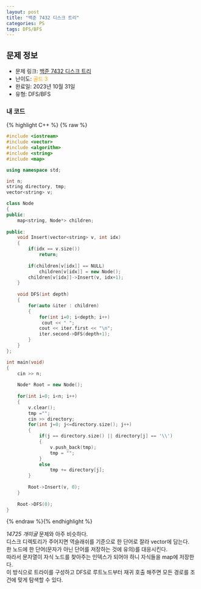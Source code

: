 ```yaml
---
layout: post
title: "백준 7432 디스크 트리"
categories: PS
tags: DFS/BFS
---
```


## 문제 정보
- 문제 링크: [백준 7432 디스크 트리](https://www.acmicpc.net/problem/7432)
- 난이도: <span style="color:#FFA500">골드 3</span>
- 완료일: 2023년 10월 31일
- 유형: DFS/BFS

### 내 코드

{% highlight C++ %} {% raw %}
```C++
#include <iostream>
#include <vector>
#include <algorithm>
#include <string>
#include <map>

using namespace std;

int n;
string directory, tmp;
vector<string> v;

class Node
{
public:
	map<string, Node*> children;
	
public:
	void Insert(vector<string> v, int idx)
	{
		if(idx == v.size())
			return;
		
		if(children[v[idx]] == NULL)
			children[v[idx]] = new Node();
		children[v[idx]]->Insert(v, idx+1);
	}
	
	void DFS(int depth)
	{
		for(auto &iter : children)
		{
			for(int i=0; i<depth; i++)
			 cout << " ";
			cout << iter.first << "\n";
			iter.second->DFS(depth+1);
		}
	}
};

int main(void)
{
	cin >> n;
	
	Node* Root = new Node();
	
	for(int i=0; i<n; i++)
	{
		v.clear();
		tmp ="";
		cin >> directory;
		for(int j=0; j<=directory.size(); j++)
		{
			if(j == directory.size() || directory[j] == '\\')
			{
				v.push_back(tmp);
				tmp = "";
			}
			else
				tmp += directory[j];
		}
		
		Root->Insert(v, 0);
	}
	
	Root->DFS(0);
}
```
{% endraw %}{% endhighlight %}

_14725 개미굴_ 문제와 아주 비슷하다.  
디스크 디렉토리가 주어지면 역슬래쉬를 기준으로 한 단어로 잘라 vector<string>에 담는다.  
한 노드에 한 단어(문자가 아닌 단어를 저장하는 것에 유의)를 대응시킨다.  
따라서 문자열이 자식 노드를 찾아주는 인덱스가 되어야 하니 자식들을 map에 저장한다.  
이 방식으로 트라이를 구성하고 DFS로 루트노드부터 재귀 호출 해주면 모든 경로를 조건에 맞게 탐색할 수 있다.  

